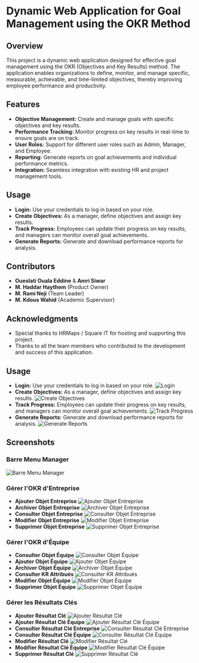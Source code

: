 # Dynamic Web Application for Goal Management using the OKR Method

## Overview

This project is a dynamic web application designed for effective goal management using the OKR (Objectives and Key Results) method. The application enables organizations to define, monitor, and manage specific, measurable, achievable, and time-limited objectives, thereby improving employee performance and productivity.

## Features

- **Objective Management:** Create and manage goals with specific objectives and key results.
- **Performance Tracking:** Monitor progress on key results in real-time to ensure goals are on track.
- **User Roles:** Support for different user roles such as Admin, Manager, and Employee.
- **Reporting:** Generate reports on goal achievements and individual performance metrics.
- **Integration:** Seamless integration with existing HR and project management tools.

## Usage

- **Login:** Use your credentials to log in based on your role.
- **Create Objectives:** As a manager, define objectives and assign key results.
- **Track Progress:** Employees can update their progress on key results, and managers can monitor overall goal achievements.
- **Generate Reports:** Generate and download performance reports for analysis.

## Contributors

- **Oueslati Ouala Eddine** & **Amri Siwar**
- **M. Haddar Haythem** (Product Owner)
- **M. Rami Neji** (Team Leader)
- **M. Kdous Wahid** (Academic Supervisor)

## Acknowledgments

- Special thanks to HRMaps / Square IT for hosting and supporting this project.
- Thanks to all the team members who contributed to the development and success of this application.

## Usage

- **Login:** Use your credentials to log in based on your role.
  ![Login](Implémentation/IntS'authentifier%20(2).png)
- **Create Objectives:** As a manager, define objectives and assign key results.
  ![Create Objectives](Implémentation/IntAjouterObjEntreprise%20(2).png)
- **Track Progress:** Employees can update their progress on key results, and managers can monitor overall goal achievements.
  ![Track Progress](Implémentation/IntConsulterObjEntreprise%20(2).png)
- **Generate Reports:** Generate and download performance reports for analysis.
  ![Generate Reports](Implémentation/IntModifierObjEntreprise%20(2).png)

## Screenshots

### Barre Menu Manager
![Barre Menu Manager](Implémentation/BarreMenuManager.png)

### Gérer l'OKR d'Entreprise
- **Ajouter Objet Entreprise**
  ![Ajouter Objet Entreprise](Implémentation/IntAjouterObjEntreprise%20(2).png)
- **Archiver Objet Entreprise**
  ![Archiver Objet Entreprise](Implémentation/IntArchiverObjEntreprise%20(2).png)
- **Consulter Objet Entreprise**
  ![Consulter Objet Entreprise](Implémentation/IntConsulterObjEntreprise%20(2).png)
- **Modifier Objet Entreprise**
  ![Modifier Objet Entreprise](Implémentation/IntModifierObjEntreprise%20(2).png)
- **Supprimer Objet Entreprise**
  ![Supprimer Objet Entreprise](Implémentation/IntSupprimerObjEntreprise%20(2).png)

### Gérer l'OKR d'Équipe
- **Consulter Objet Équipe**
  ![Consulter Objet Équipe](Implémentation/ConsulterObjÉquipe%20(2).png)
- **Ajouter Objet Équipe**
  ![Ajouter Objet Équipe](Implémentation/IntAjouterObjÉquipe%20(2).png)
- **Archiver Objet Équipe**
  ![Archiver Objet Équipe](Implémentation/IntArchiverObjÉquipe%20(2).png)
- **Consulter KR Attribués**
  ![Consulter KR Attribués](Implémentation/IntConsulterKRAttribués%20(2).png)
- **Modifier Objet Équipe**
  ![Modifier Objet Équipe](Implémentation/IntModifierObjÉquipe%20(2).png)
- **Supprimer Objet Équipe**
  ![Supprimer Objet Équipe](Implémentation/IntSupprimerObjÉquipe%20(2).png)

### Gérer les Résultats Clés
- **Ajouter Résultat Clé**
  ![Ajouter Résultat Clé](Implémentation/IntAjouterRésultatClé%20(2).png)
- **Ajouter Résultat Clé Équipe**
  ![Ajouter Résultat Clé Équipe](Implémentation/IntAjouterRésultatCléÉquipe%20(2).png)
- **Consulter Résultat Clé Entreprise**
  ![Consulter Résultat Clé Entreprise](Implémentation/IntConsulterRésultatCléEntreprise%20(2).png)
- **Consulter Résultat Clé Équipe**
  ![Consulter Résultat Clé Équipe](Implémentation/IntConsulterRésultatCléÉquipe%20(2).png)
- **Modifier Résultat Clé**
  ![Modifier Résultat Clé](Implémentation/IntModifierRésultat%20Clé%20(2).png)
- **Modifier Résultat Clé Équipe**
  ![Modifier Résultat Clé Équipe](Implémentation/IntModifierRésultat%20CléÉquipe%20(2).png)
- **Supprimer Résultat Clé**
  ![Supprimer Résultat Clé](Implémentation/IntSupprimerRésultatClé%20(2).png)
